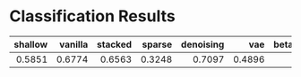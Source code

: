 # Classification Results
|shallow|vanilla|stacked|sparse|denoising| vae  |beta_vae_strict|beta_vae_loose|  vq  |
|------:|------:|------:|-----:|--------:|-----:|--------------:|-------------:|-----:|
| 0.5851| 0.6774| 0.6563|0.3248|   0.7097|0.4896|         0.3828|        0.5225|0.7191|
